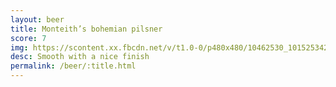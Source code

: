 ```yaml
---
layout: beer
title: Monteith’s bohemian pilsner
score: 7
img: https://scontent.xx.fbcdn.net/v/t1.0-0/p480x480/10462530_10152534290193745_4497356221968859858_n.jpg?oh=3f1ab70f37297261d26c67e907d036d8&oe=591E982A
desc: Smooth with a nice finish
permalink: /beer/:title.html
---
```

